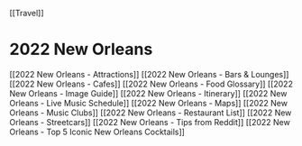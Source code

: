 [[Travel]]

# 2022 New Orleans
[[2022 New Orleans - Attractions]]
[[2022 New Orleans - Bars & Lounges]]
[[2022 New Orleans - Cafes]]
[[2022 New Orleans - Food Glossary]]
[[2022 New Orleans - Image Guide]]
[[2022 New Orleans - Itinerary]]
[[2022 New Orleans - Live Music Schedule]]
[[2022 New Orleans - Maps]]
[[2022 New Orleans - Music Clubs]]
[[2022 New Orleans - Restaurant List]]
[[2022 New Orleans - Streetcars]]
[[2022 New Orleans - Tips from Reddit]]
[[2022 New Orleans - Top 5 Iconic New Orleans Cocktails]] 